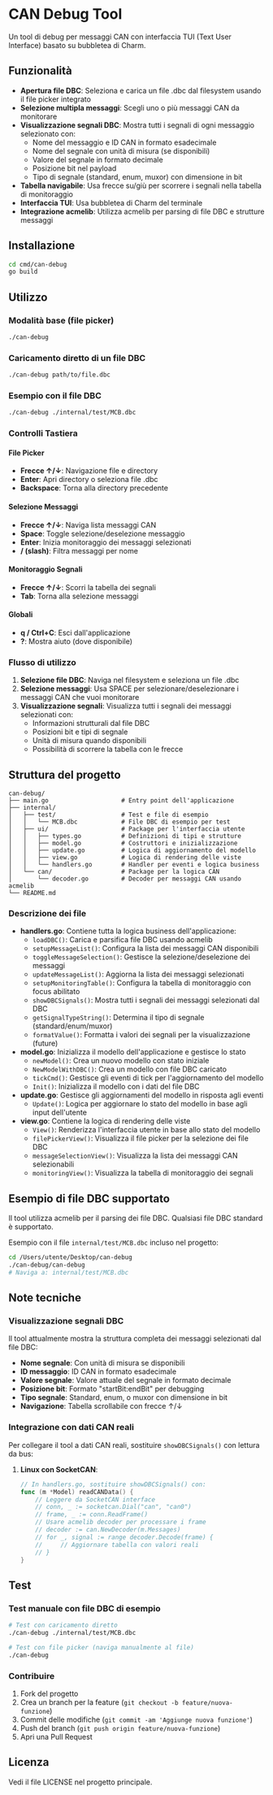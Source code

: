 # CAN Debug Tool

Un tool di debug per messaggi CAN con interfaccia TUI (Text User Interface) basato su bubbletea di Charm.

## Funzionalità

- **Apertura file DBC**: Seleziona e carica un file .dbc dal filesystem usando il file picker integrato
- **Selezione multipla messaggi**: Scegli uno o più messaggi CAN da monitorare
- **Visualizzazione segnali DBC**: Mostra tutti i segnali di ogni messaggio selezionato con:
  - Nome del messaggio e ID CAN in formato esadecimale
  - Nome del segnale con unità di misura (se disponibili)
  - Valore del segnale in formato decimale
  - Posizione bit nel payload
  - Tipo di segnale (standard, enum, muxor) con dimensione in bit
- **Tabella navigabile**: Usa frecce su/giù per scorrere i segnali nella tabella di monitoraggio
- **Interfaccia TUI**: Usa bubbletea di Charm del terminale
- **Integrazione acmelib**: Utilizza acmelib per parsing di file DBC e strutture messaggi

## Installazione

```bash
cd cmd/can-debug
go build
```

## Utilizzo

### Modalità base (file picker)

```bash
./can-debug
```

### Caricamento diretto di un file DBC

```bash
./can-debug path/to/file.dbc
```

### Esempio con il file DBC

```bash
./can-debug ./internal/test/MCB.dbc
```

### Controlli Tastiera

#### File Picker

- **Frecce ↑/↓**: Navigazione file e directory
- **Enter**: Apri directory o seleziona file .dbc
- **Backspace**: Torna alla directory precedente

#### Selezione Messaggi

- **Frecce ↑/↓**: Naviga lista messaggi CAN
- **Space**: Toggle selezione/deselezione messaggio
- **Enter**: Inizia monitoraggio dei messaggi selezionati
- **/ (slash)**: Filtra messaggi per nome

#### Monitoraggio Segnali

- **Frecce ↑/↓**: Scorri la tabella dei segnali
- **Tab**: Torna alla selezione messaggi

#### Globali

- **q / Ctrl+C**: Esci dall'applicazione
- **?**: Mostra aiuto (dove disponibile)

### Flusso di utilizzo

1. **Selezione file DBC**: Naviga nel filesystem e seleziona un file .dbc
2. **Selezione messaggi**: Usa SPACE per selezionare/deselezionare i messaggi CAN che vuoi monitorare
3. **Visualizzazione segnali**: Visualizza tutti i segnali dei messaggi selezionati con:
   - Informazioni strutturali dal file DBC
   - Posizioni bit e tipi di segnale
   - Unità di misura quando disponibili
   - Possibilità di scorrere la tabella con le frecce

## Struttura del progetto

```
can-debug/
├── main.go                    # Entry point dell'applicazione
├── internal/
│   ├── test/                  # Test e file di esempio
│   │   └── MCB.dbc            # File DBC di esempio per test
│   ├── ui/                    # Package per l'interfaccia utente
│   │   ├── types.go           # Definizioni di tipi e strutture
│   │   ├── model.go           # Costruttori e inizializzazione
│   │   ├── update.go          # Logica di aggiornamento del modello
│   │   ├── view.go            # Logica di rendering delle viste
│   │   └── handlers.go        # Handler per eventi e logica business
│   └── can/                   # Package per la logica CAN
│       └── decoder.go         # Decoder per messaggi CAN usando acmelib
└── README.md
```

### Descrizione dei file

- **handlers.go**: Contiene tutta la logica business dell'applicazione:
  - `loadDBC()`: Carica e parsifica file DBC usando acmelib
  - `setupMessageList()`: Configura la lista dei messaggi CAN disponibili
  - `toggleMessageSelection()`: Gestisce la selezione/deselezione dei messaggi
  - `updateMessageList()`: Aggiorna la lista dei messaggi selezionati
  - `setupMonitoringTable()`: Configura la tabella di monitoraggio con focus abilitato
  - `showDBCSignals()`: Mostra tutti i segnali dei messaggi selezionati dal DBC
  - `getSignalTypeString()`: Determina il tipo di segnale (standard/enum/muxor)
  - `formatValue()`: Formatta i valori dei segnali per la visualizzazione (future)
- **model.go**: Inizializza il modello dell'applicazione e gestisce lo stato
  - `newModel()`: Crea un nuovo modello con stato iniziale
  - `NewModelWithDBC()`: Crea un modello con file DBC caricato
  - `tickCmd()`: Gestisce gli eventi di tick per l'aggiornamento del modello
  - `Init()`: Inizializza il modello con i dati del file DBC
- **update.go**: Gestisce gli aggiornamenti del modello in risposta agli eventi
  - `Update()`: Logica per aggiornare lo stato del modello in base agli input dell'utente
- **view.go**: Contiene la logica di rendering delle viste
  - `View()`: Renderizza l'interfaccia utente in base allo stato del modello
  - `filePickerView()`: Visualizza il file picker per la selezione dei file DBC
  - `messageSelectionView()`: Visualizza la lista dei messaggi CAN selezionabili
  - `monitoringView()`: Visualizza la tabella di monitoraggio dei segnali

## Esempio di file DBC supportato

Il tool utilizza acmelib per il parsing dei file DBC. Qualsiasi file DBC standard è supportato.

Esempio con il file `internal/test/MCB.dbc` incluso nel progetto:

```bash
cd /Users/utente/Desktop/can-debug
./can-debug/can-debug
# Naviga a: internal/test/MCB.dbc
```

## Note tecniche

### Visualizzazione segnali DBC

Il tool attualmente mostra la struttura completa dei messaggi selezionati dal file DBC:

- **Nome segnale**: Con unità di misura se disponibili
- **ID messaggio**: ID CAN in formato esadecimale
- **Valore segnale**: Valore attuale del segnale in formato decimale
- **Posizione bit**: Formato "startBit:endBit" per debugging
- **Tipo segnale**: Standard, enum, o muxor con dimensione in bit
- **Navigazione**: Tabella scrollabile con frecce ↑/↓

### Integrazione con dati CAN reali

Per collegare il tool a dati CAN reali, sostituire `showDBCSignals()` con lettura da bus:

1. **Linux con SocketCAN**:

   ```go
   // In handlers.go, sostituire showDBCSignals() con:
   func (m *Model) readCANData() {
       // Leggere da SocketCAN interface
       // conn, _ := socketcan.Dial("can", "can0")
       // frame, _ := conn.ReadFrame()
       // Usare acmelib decoder per processare i frame
       // decoder := can.NewDecoder(m.Messages)
       // for _, signal := range decoder.Decode(frame) {
       //     // Aggiornare tabella con valori reali
       // }
   }
   ```

## Test

### Test manuale con file DBC di esempio

```bash
# Test con caricamento diretto
./can-debug ./internal/test/MCB.dbc

# Test con file picker (naviga manualmente al file)
./can-debug
```

### Contribuire

1. Fork del progetto
2. Crea un branch per la feature (`git checkout -b feature/nuova-funzione`)
3. Commit delle modifiche (`git commit -am 'Aggiunge nuova funzione'`)
4. Push del branch (`git push origin feature/nuova-funzione`)
5. Apri una Pull Request

## Licenza

Vedi il file LICENSE nel progetto principale.
